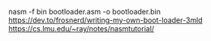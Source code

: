nasm -f bin bootloader.asm -o bootloader.bin  
https://dev.to/frosnerd/writing-my-own-boot-loader-3mld  
https://cs.lmu.edu/~ray/notes/nasmtutorial/
